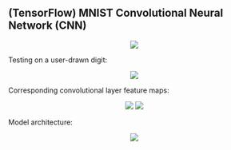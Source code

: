 ## (TensorFlow) MNIST Convolutional Neural Network (CNN)

<p align="center">
	<img src="data_samples.png"/>
</p>

Testing on a user-drawn digit:

<p align="center">
	<img src="drawn_digit_classification.png"/>
</p>

Corresponding convolutional layer feature maps:

<p align="center">
	<img src="conv1_feature_map.png"/>
	<img src="conv2_feature_map.png"/>
</p>

Model architecture:

<p align="center">
	<img src="model_architecture.png"/>
</p>
